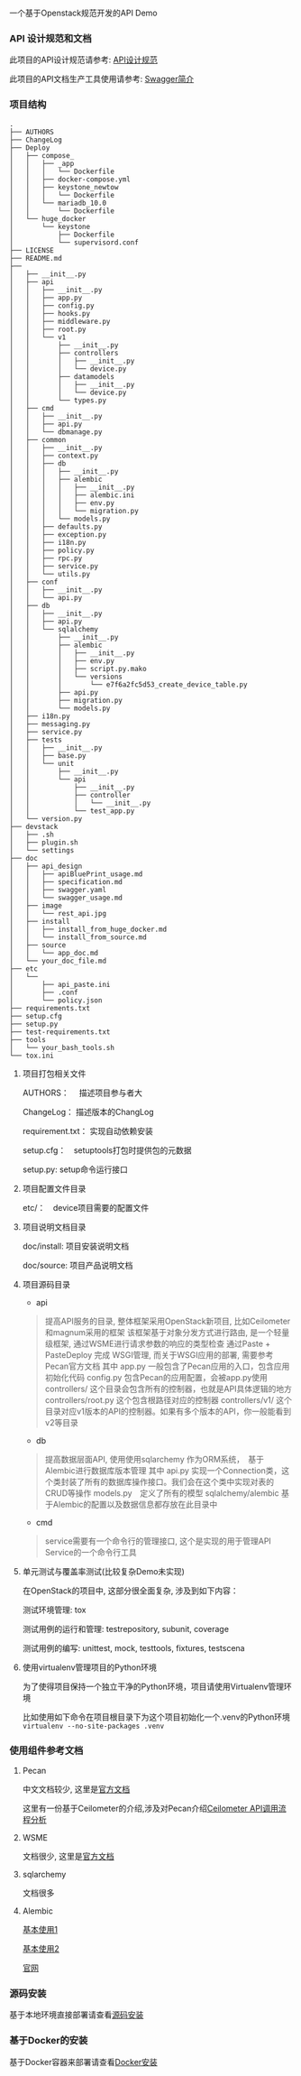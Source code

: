 # 

一个基于Openstack规范开发的API Demo

### API 设计规范和文档

  此项目的API设计规范请参考: [API设计规范](/doc/api_design/specification.md)
  
  此项目的API文档生产工具使用请参考: [Swagger简介](/doc/api_design/swagger_usage.md)

### 项目结构

```
.
├── AUTHORS
├── ChangeLog
├── Deploy
│   ├── compose_
│   │   ├── _app
│   │   │   └── Dockerfile
│   │   ├── docker-compose.yml
│   │   ├── keystone_newtow
│   │   │   └── Dockerfile
│   │   └── mariadb_10.0
│   │       └── Dockerfile
│   └── huge_docker
│       └── keystone
│           ├── Dockerfile
│           └── supervisord.conf
├── LICENSE
├── README.md
├── 
│   ├── __init__.py
│   ├── api
│   │   ├── __init__.py
│   │   ├── app.py
│   │   ├── config.py
│   │   ├── hooks.py
│   │   ├── middleware.py
│   │   ├── root.py
│   │   └── v1
│   │       ├── __init__.py
│   │       ├── controllers
│   │       │   ├── __init__.py
│   │       │   └── device.py
│   │       ├── datamodels
│   │       │   ├── __init__.py
│   │       │   └── device.py
│   │       └── types.py
│   ├── cmd
│   │   ├── __init__.py
│   │   ├── api.py
│   │   └── dbmanage.py
│   ├── common
│   │   ├── __init__.py
│   │   ├── context.py
│   │   ├── db
│   │   │   ├── __init__.py
│   │   │   ├── alembic
│   │   │   │   ├── __init__.py
│   │   │   │   ├── alembic.ini
│   │   │   │   ├── env.py
│   │   │   │   └── migration.py
│   │   │   └── models.py
│   │   ├── defaults.py
│   │   ├── exception.py
│   │   ├── i18n.py
│   │   ├── policy.py
│   │   ├── rpc.py
│   │   ├── service.py
│   │   └── utils.py
│   ├── conf
│   │   ├── __init__.py
│   │   └── api.py
│   ├── db
│   │   ├── __init__.py
│   │   ├── api.py
│   │   └── sqlalchemy
│   │       ├── __init__.py
│   │       ├── alembic
│   │       │   ├── __init__.py
│   │       │   ├── env.py
│   │       │   ├── script.py.mako
│   │       │   └── versions
│   │       │       └── e7f6a2fc5d53_create_device_table.py
│   │       ├── api.py
│   │       ├── migration.py
│   │       └── models.py
│   ├── i18n.py
│   ├── messaging.py
│   ├── service.py
│   ├── tests
│   │   ├── __init__.py
│   │   ├── base.py
│   │   └── unit
│   │       ├── __init__.py
│   │       └── api
│   │           ├── __init__.py
│   │           ├── controller
│   │           │   └── __init__.py
│   │           └── test_app.py
│   └── version.py
├── devstack
│   ├── .sh
│   ├── plugin.sh
│   └── settings
├── doc
│   ├── api_design
│   │   ├── apiBluePrint_usage.md
│   │   ├── specification.md
│   │   ├── swagger.yaml
│   │   └── swagger_usage.md
│   ├── image
│   │   └── rest_api.jpg
│   ├── install
│   │   ├── install_from_huge_docker.md
│   │   └── install_from_source.md
│   ├── source
│   │   └── app_doc.md
│   └── your_doc_file.md
├── etc
│   └── 
│       ├── api_paste.ini
│       ├── .conf
│       └── policy.json
├── requirements.txt
├── setup.cfg
├── setup.py
├── test-requirements.txt
├── tools
│   └── your_bash_tools.sh
└── tox.ini

```

1. 项目打包相关文件

    AUTHORS：　 描述项目参与者大
    
    ChangeLog：  描述版本的ChangLog
    
    requirement.txt： 实现自动依赖安装
    
    setup.cfg：　setuptools打包时提供包的元数据
    
    setup.py:    setup命令运行接口

2. 项目配置文件目录

    etc/：　device项目需要的配置文件

3. 项目说明文档目录

    doc/install:  项目安装说明文档
    
    doc/source:   项目产品说明文档

4. 项目源码目录

    + api
    
    > 提高API服务的目录, 整体框架采用OpenStack新项目, 比如Ceilometer和magnum采用的框架
    > 该框架基于对象分发方式进行路由, 是一个轻量级框架, 通过WSME进行请求参数的响应的类型检查
    > 通过Paste + PasteDeploy 完成 WSGI管理, 而关于WSGI应用的部署, 需要参考Pecan官方文档
    > 其中
    > app.py 一般包含了Pecan应用的入口，包含应用初始化代码
    > config.py 包含Pecan的应用配置，会被app.py使用
    > controllers/ 这个目录会包含所有的控制器，也就是API具体逻辑的地方
    > controllers/root.py 这个包含根路径对应的控制器
    > controllers/v1/ 这个目录对应v1版本的API的控制器。如果有多个版本的API，你一般能看到v2等目录
    
    + db
    
    > 提高数据层面API, 使用使用sqlarchemy 作为ORM系统，　基于Alembic进行数据库版本管理
    > 其中
    > api.py 实现一个Connection类，这个类封装了所有的数据库操作接口。我们会在这个类中实现对表的CRUD等操作
    > models.py　定义了所有的模型
    > sqlalchemy/alembic 基于Alembic的配置以及数据信息都存放在此目录中
    
    + cmd
    
    > service需要有一个命令行的管理接口, 这个是实现的用于管理API Service的一个命令行工具
    
5. 单元测试与覆盖率测试(比较复杂Demo未实现)

    在OpenStack的项目中, 这部分很全面复杂, 涉及到如下内容：
    
	测试环境管理: tox
	
	测试用例的运行和管理: testrepository, subunit, coverage
	
	测试用例的编写: unittest, mock, testtools, fixtures, testscena
	
6. 使用virtualenv管理项目的Python环境
    
    为了使得项目保持一个独立干净的Python环境，项目请使用Virtualenv管理环境
    
    比如使用如下命令在项目根目录下为这个项目初始化一个.venv的Python环境`virtualenv --no-site-packages .venv`


### 使用组件参考文档
1. Pecan

    中文文档较少, 这里是[官方文档](http://pecan.readthedocs.io/en/latest/)
    
    这里有一份基于Ceilometer的介绍,涉及对Pecan介绍[Ceilometer API调用流程分析](http://blog.csdn.net/s1234567_89/article/details/51890459)

2. WSME

    文档很少, 这里是[官方文档](https://pythonhosted.org/WSME/)

3. sqlarchemy

    文档很多

4. Alembic

     [基本使用1](http://blog.csdn.net/oranyujian/article/details/48464365)
     
     [基本使用2](http://www.codeweblog.com/%E4%BD%BF%E7%94%A8alembic/)
     
     [官网](http://www.alembic.io/)
    

### 源码安装

  基于本地环境直接部署请查看[源码安装](doc/install/install_from_source.md)

### 基于Docker的安装

  基于Docker容器来部署请查看[Docker安装](doc/install/install_from_huge_docker.md)
